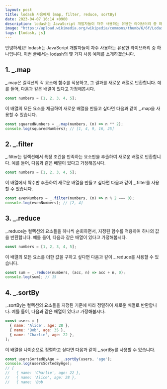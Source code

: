 ```yaml
---
layout: post
title: lodash 사용예제 (map, filter, reduce, sortBy)
date: 2023-04-07 16:14 +0900
description: lodash는 JavaScript 개발자들이 자주 사용하는 유용한 라이브러리 중 하나입니다. 이번 글에서는 lodash의 몇 가지 사용 예제를 소개하겠습니다.
image: "https://upload.wikimedia.org/wikipedia/commons/thumb/6/6f/Lodash.svg/1200px-Lodash.svg.png"
tags: [lodash, js]
---
```

안녕하세요! lodash는 JavaScript 개발자들이 자주 사용하는 유용한 라이브러리 중 하나입니다. 이번 글에서는 lodash의 몇 가지 사용 예제를 소개하겠습니다.

## 1. _.map

_.map은 컬렉션의 각 요소에 함수를 적용하고, 그 결과를 새로운 배열로 반환합니다. 예를 들어, 다음과 같은 배열이 있다고 가정해봅시다.

```js
const numbers = [1, 2, 3, 4, 5];
```

이 배열의 모든 요소를 제곱하여 새로운 배열을 만들고 싶다면 다음과 같이 _.map을 사용할 수 있습니다.

```js
const squaredNumbers = _.map(numbers, (n) => n ** 2);
console.log(squaredNumbers); // [1, 4, 9, 16, 25]
```

## 2. _.filter

_.filter는 컬렉션에서 특정 조건을 만족하는 요소만을 추출하여 새로운 배열로 반환합니다. 예를 들어, 다음과 같은 배열이 있다고 가정해봅시다.

```js
const numbers = [1, 2, 3, 4, 5];
```

이 배열에서 짝수만 추출하여 새로운 배열을 만들고 싶다면 다음과 같이 _.filter를 사용할 수 있습니다.

```js
const evenNumbers = _.filter(numbers, (n) => n % 2 === 0);
console.log(evenNumbers); // [2, 4]
```

## 3. _.reduce

_.reduce는 컬렉션의 요소들을 하나씩 순회하면서, 지정된 함수를 적용하여 하나의 값을 반환합니다. 예를 들어, 다음과 같은 배열이 있다고 가정해봅시다.

```js
const numbers = [1, 2, 3, 4, 5];
```

이 배열의 모든 요소를 더한 값을 구하고 싶다면 다음과 같이 _.reduce를 사용할 수 있습니다.

```js
const sum = _.reduce(numbers, (acc, n) => acc + n, 0);
console.log(sum); // 15
```

## 4. _.sortBy

_.sortBy는 컬렉션의 요소들을 지정된 기준에 따라 정렬하여 새로운 배열로 반환합니다. 예를 들어, 다음과 같은 배열이 있다고 가정해봅시다.

```js
const users = [
  { name: 'Alice', age: 28 },
  { name: 'Bob', age: 35 },
  { name: 'Charlie', age: 22 },
];
```

이 배열을 나이순으로 정렬하고 싶다면 다음과 같이 _.sortBy를 사용할 수 있습니다.

```js
const usersSortedByAge = _.sortBy(users, 'age');
console.log(usersSortedByAge);
// [
//   { name: 'Charlie', age: 22 },
//   { name: 'Alice', age: 28 },
//   { name: 'Bob
```
